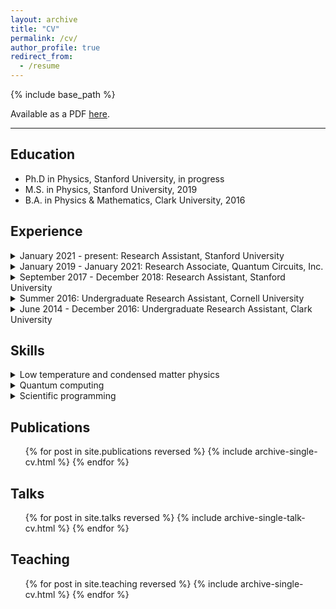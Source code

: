 ```yaml
---
layout: archive
title: "CV"
permalink: /cv/
author_profile: true
redirect_from:
  - /resume
---
```


{% include base_path %}

Available as a PDF [here](../files/cv.pdf).

-----------------------

Education
---------
* Ph.D in Physics, Stanford University, in progress
* M.S. in Physics, Stanford University, 2019
* B.A. in Physics & Mathematics, Clark University, 2016

Experience
----------
<!-- https://github.com/gettalong/kramdown/issues/155#issuecomment-1024896918 -->

<details markdown="1">
  <summary markdown="span">January 2021 - present: Research Assistant, Stanford University</summary>

  * Department of Physics, Stanford University, Stanford, CA
  * Measurements and modeling of the local magnetic response and proximity effects in two-dimensional superconductors.
  * Advisor: Kam Moler
</details>

<details markdown="1">
  <summary markdown="span">January 2019 - January 2021: Research Associate, Quantum Circuits, Inc.</summary>

  * Quantum Circuits, Inc. (QCI), New Haven, CT
  * Characterization and modeling of superconducting devices for quantum information processing using qubits encoded in microwave cavities.
  * Supervisors: Harvey Moseley, Rob Schoelkopf
</details>

<details markdown="1">
  <summary markdown="span">September 2017 - December 2018: Research Assistant, Stanford University</summary>

  * Department of Physics, Stanford University, Stanford, CA
  * Construction and optimization of a cryogen-free variable temperature scanning SQUID microscope; implemented digital flux feedback for SQUID readout using FPGAs.
  * Advisor: Kam Moler
</details>

<details markdown="1">
  <summary markdown="span">Summer 2016: Undergraduate Research Assistant, Cornell University</summary>

  * Cornell Center for Materials Research, Cornell University, Ithaca, NY
  * RF measurement and micromagnetic modeling of magnetic heterostructures for spintronics.
  * Advisor: Dan Ralph
</details>

<details markdown="1">
  <summary markdown="span">June 2014 - December 2016: Undergraduate Research Assistant, Clark University</summary>

  * Department of Physics, Clark University, Worcester, MA
  * Measurements of the RF penetration depth in unconventional superconductors at high magnetic fields.
  * Advisor: Charles Agosta
</details>

Skills
------
<details markdown="1">
  <summary markdown="span">Low temperature and condensed matter physics</summary>

  * Cryogenic scanning probe microscopy of quantum materials and devices
  * Electromagnetic modeling of superconducting devices
  * Operation of cryogen-free dilution refrigerators
  * Instrument control and measurement automation
</details>

<details markdown="1">
  <summary markdown="span">Quantum computing</summary>

  * Automating the characterization and calibration of superconducting qubits and cavities
  * Modeling dynamics of open quantum systems (QuTiP)
  * Dynamical decoupling noise spectroscopy
  * Software and RF electronics for quantum control
</details>

<details markdown="1">
  <summary markdown="span">Scientific programming</summary>

  * Scientific Python (numpy, scipy, matplotlib, pandas, JAX, ...)
  * MATLAB
  * Git and GitHub
  * Interfacing with HPC (slurm)
</details>

Publications
------------
  <ol reversed>{% for post in site.publications reversed %}
    {% include archive-single-cv.html %}
  {% endfor %}</ol>
  
Talks
-----
  <ol reversed>{% for post in site.talks reversed %}
    {% include archive-single-talk-cv.html %}
  {% endfor %}</ol>
  
Teaching
--------
  <ul>{% for post in site.teaching reversed %}
    {% include archive-single-cv.html %}
  {% endfor %}</ul>

